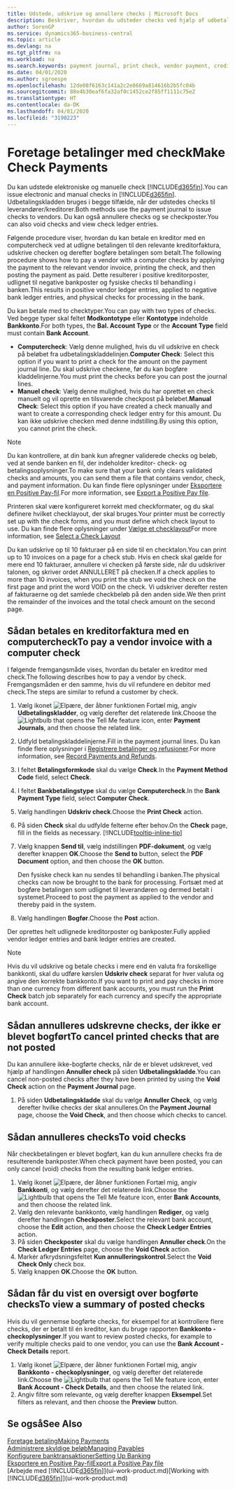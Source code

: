 ```yaml
---
title: Udstede, udskrive og annullere checks | Microsoft Docs
description: Beskriver, hvordan du udsteder checks ved hjælp af udbetalingskladden, udskriver checks og annullerer eller får vist checkposter i Business Central.
author: SorenGP
ms.service: dynamics365-business-central
ms.topic: article
ms.devlang: na
ms.tgt_pltfrm: na
ms.workload: na
ms.search.keywords: payment journal, print check, vendor payment, creditor, debt, balance due, AP
ms.date: 04/01/2020
ms.author: sgroespe
ms.openlocfilehash: 12de08f6163c141a2c2e8669a814616b2b5fc04b
ms.sourcegitcommit: 88e4b30eaf6fa32af0c1452ce2f85ff1111c75e2
ms.translationtype: HT
ms.contentlocale: da-DK
ms.lasthandoff: 04/01/2020
ms.locfileid: "3190223"
---
```

# <a name="make-check-payments"></a><span data-ttu-id="3d095-103">Foretage betalinger med check</span><span class="sxs-lookup"><span data-stu-id="3d095-103">Make Check Payments</span></span>
<span data-ttu-id="3d095-104">Du kan udstede elektroniske og manuelle check [!INCLUDE[d365fin](includes/d365fin_md.md)].</span><span class="sxs-lookup"><span data-stu-id="3d095-104">You can issue electronic and manual checks in [!INCLUDE[d365fin](includes/d365fin_md.md)].</span></span> <span data-ttu-id="3d095-105">Udbetalingskladden bruges i begge tilfælde, når der udstedes checks til leverandører/kreditorer.</span><span class="sxs-lookup"><span data-stu-id="3d095-105">Both methods use the payment journal to issue checks to vendors.</span></span> <span data-ttu-id="3d095-106">Du kan også annullere checks og se checkposter.</span><span class="sxs-lookup"><span data-stu-id="3d095-106">You can also void checks and view check ledger entries.</span></span>

<span data-ttu-id="3d095-107">Følgende procedure viser, hvordan du kan betale en kreditor med en computercheck ved at udligne betalingen til den relevante kreditorfaktura, udskrive checken og derefter bogføre betalingen som betalt.</span><span class="sxs-lookup"><span data-stu-id="3d095-107">The following procedure shows how to pay a vendor with a computer checks by applying the payment to the relevant vendor invoice, printing the check, and then posting the payment as paid.</span></span> <span data-ttu-id="3d095-108">Dette resulterer i positive kreditorposter, udlignet til negative bankposter og fysiske checks til behandling i banken.</span><span class="sxs-lookup"><span data-stu-id="3d095-108">This results in positive vendor ledger entries, applied to negative bank ledger entries, and physical checks for processing in the bank.</span></span>

<span data-ttu-id="3d095-109">Du kan betale med to checktyper.</span><span class="sxs-lookup"><span data-stu-id="3d095-109">You can pay with two types of checks.</span></span> <span data-ttu-id="3d095-110">Ved begge typer skal feltet **Modkontotype** eller **Kontotype** indeholde **Bankkonto**.</span><span class="sxs-lookup"><span data-stu-id="3d095-110">For both types, the **Bal. Account Type** or the **Account Type** field must contain **Bank Account**.</span></span>

- <span data-ttu-id="3d095-111">**Computercheck**: Vælg denne mulighed, hvis du vil udskrive en check på beløbet fra udbetalingskladdelinjen.</span><span class="sxs-lookup"><span data-stu-id="3d095-111">**Computer Check**: Select this option if you want to print a check for the amount on the payment journal line.</span></span> <span data-ttu-id="3d095-112">Du skal udskrive checkene, før du kan bogføre kladdelinjerne.</span><span class="sxs-lookup"><span data-stu-id="3d095-112">You must print the checks before you can post the journal lines.</span></span>
- <span data-ttu-id="3d095-113">**Manuel check**: Vælg denne mulighed, hvis du har oprettet en check manuelt og vil oprette en tilsvarende checkpost på beløbet.</span><span class="sxs-lookup"><span data-stu-id="3d095-113">**Manual Check**: Select this option if you have created a check manually and want to create a corresponding check ledger entry for this amount.</span></span> <span data-ttu-id="3d095-114">Du kan ikke udskrive checken med denne indstilling.</span><span class="sxs-lookup"><span data-stu-id="3d095-114">By using this option, you cannot print the check.</span></span>

> [!NOTE]  
> <span data-ttu-id="3d095-115">Du kan kontrollere, at din bank kun afregner validerede checks og beløb, ved at sende banken en fil, der indeholder kreditor- check- og betalingsoplysninger.</span><span class="sxs-lookup"><span data-stu-id="3d095-115">To make sure that your bank only clears validated checks and amounts, you can send them a file that contains vendor, check, and payment information.</span></span> <span data-ttu-id="3d095-116">Du kan finde flere oplysninger under [Eksportere en Positive Pay-fil](finance-how-positive-pay.md).</span><span class="sxs-lookup"><span data-stu-id="3d095-116">For more information, see [Export a Positive Pay file](finance-how-positive-pay.md).</span></span>

<span data-ttu-id="3d095-117">Printeren skal være konfigureret korrekt med checkformater, og du skal definere hvilket checklayout, der skal bruges.</span><span class="sxs-lookup"><span data-stu-id="3d095-117">Your printer must be correctly set up with the check forms, and you must define which check layout to use.</span></span> <span data-ttu-id="3d095-118">Du kan finde flere oplysninger under [Vælge et checklayout](finance-how-define-check-layouts.md)</span><span class="sxs-lookup"><span data-stu-id="3d095-118">For more information, see [Select a Check Layout](finance-how-define-check-layouts.md)</span></span>

<span data-ttu-id="3d095-119">Du kan udskrive op til 10 fakturaer på en side til en checktalon.</span><span class="sxs-lookup"><span data-stu-id="3d095-119">You can print up to 10 invoices on a page for a check stub.</span></span> <span data-ttu-id="3d095-120">Hvis en check skal gælde for mere end 10 fakturaer, annullere vi checken på første side, når du udskriver talonen, og skriver ordet ANNULLERET på checken.</span><span class="sxs-lookup"><span data-stu-id="3d095-120">If a check applies to more than 10 invoices, when you print the stub we void the check on the first page and print the word VOID on the check.</span></span> <span data-ttu-id="3d095-121">Vi udskriver derefter resten af fakturaerne og det samlede checkbeløb på den anden side.</span><span class="sxs-lookup"><span data-stu-id="3d095-121">We then print the remainder of the invoices and the total check amount on the second page.</span></span>

## <a name="to-pay-a-vendor-invoice-with-a-computer-check"></a><span data-ttu-id="3d095-122">Sådan betales en kreditorfaktura med en computercheck</span><span class="sxs-lookup"><span data-stu-id="3d095-122">To pay a vendor invoice with a computer check</span></span>
<span data-ttu-id="3d095-123">I følgende fremgangsmåde vises, hvordan du betaler en kreditor med check.</span><span class="sxs-lookup"><span data-stu-id="3d095-123">The following describes how to pay a vendor by check.</span></span> <span data-ttu-id="3d095-124">Fremgangsmåden er den samme, hvis du vil refundere en debitor med check.</span><span class="sxs-lookup"><span data-stu-id="3d095-124">The steps are similar to refund a customer by check.</span></span>

1. <span data-ttu-id="3d095-125">Vælg ikonet ![Elpære, der åbner funktionen Fortæl mig](media/ui-search/search_small.png "Fortæl mig, hvad du vil foretage dig"), angiv **Udbetalingskladder**, og vælg derefter det relaterede link.</span><span class="sxs-lookup"><span data-stu-id="3d095-125">Choose the ![Lightbulb that opens the Tell Me feature](media/ui-search/search_small.png "Tell me what you want to do") icon, enter **Payment Journals**, and then choose the related link.</span></span>
2. <span data-ttu-id="3d095-126">Udfyld betalingskladdelinjerne.</span><span class="sxs-lookup"><span data-stu-id="3d095-126">Fill in the payment journal lines.</span></span> <span data-ttu-id="3d095-127">Du kan finde flere oplysninger i [Registrere betalinger og refusioner](payables-how-post-payments-refunds.md).</span><span class="sxs-lookup"><span data-stu-id="3d095-127">For more information, see [Record Payments and Refunds](payables-how-post-payments-refunds.md).</span></span>
3. <span data-ttu-id="3d095-128">I feltet **Betalingsformkode** skal du vælge **Check**.</span><span class="sxs-lookup"><span data-stu-id="3d095-128">In the **Payment Method Code** field, select **Check**.</span></span>
4. <span data-ttu-id="3d095-129">I feltet **Bankbetalingstype** skal du vælge **Computercheck**.</span><span class="sxs-lookup"><span data-stu-id="3d095-129">In the **Bank Payment Type** field, select **Computer Check**.</span></span>
5. <span data-ttu-id="3d095-130">Vælg handlingen **Udskriv check**.</span><span class="sxs-lookup"><span data-stu-id="3d095-130">Choose the **Print Check** action.</span></span>
6. <span data-ttu-id="3d095-131">På siden **Check** skal du udfylde felterne efter behov.</span><span class="sxs-lookup"><span data-stu-id="3d095-131">On the **Check** page, fill in the fields as necessary.</span></span> [!INCLUDE[tooltip-inline-tip](includes/tooltip-inline-tip_md.md)]
7. <span data-ttu-id="3d095-132">Vælg knappen **Send til**, vælg indstillingen **PDF-dokument**, og vælg derefter knappen **OK**.</span><span class="sxs-lookup"><span data-stu-id="3d095-132">Choose the **Send to** button, select the **PDF Document** option, and then choose the **OK** button.</span></span>

    <span data-ttu-id="3d095-133">Den fysiske check kan nu sendes til behandling i banken.</span><span class="sxs-lookup"><span data-stu-id="3d095-133">The physical checks can now be brought to the bank for processing.</span></span> <span data-ttu-id="3d095-134">Fortsæt med at bogføre betalingen som udlignet til leverandøren og dermed betalt i systemet.</span><span class="sxs-lookup"><span data-stu-id="3d095-134">Proceed to post the payment as applied to the vendor and thereby paid in the system.</span></span>
8. <span data-ttu-id="3d095-135">Vælg handlingen **Bogfør**.</span><span class="sxs-lookup"><span data-stu-id="3d095-135">Choose the **Post** action.</span></span>

<span data-ttu-id="3d095-136">Der oprettes helt udlignede kreditorposter og bankposter.</span><span class="sxs-lookup"><span data-stu-id="3d095-136">Fully applied vendor ledger entries and bank ledger entries are created.</span></span>

> [!NOTE]  
> <span data-ttu-id="3d095-137">Hvis du vil udskrive og betale checks i mere end én valuta fra forskellige bankkonti, skal du udføre kørslen **Udskriv check** separat for hver valuta og angive den korrekte bankkonto.</span><span class="sxs-lookup"><span data-stu-id="3d095-137">If you want to print and pay checks in more than one currency from different bank accounts, you must run the **Print Check** batch job separately for each currency and specify the appropriate bank account.</span></span>

## <a name="to-cancel-printed-checks-that-are-not-posted"></a><span data-ttu-id="3d095-138">Sådan annulleres udskrevne checks, der ikke er blevet bogført</span><span class="sxs-lookup"><span data-stu-id="3d095-138">To cancel printed checks that are not posted</span></span>
<span data-ttu-id="3d095-139">Du kan annullere ikke-bogførte checks, når de er blevet udskrevet, ved hjælp af handlingen **Annuller check** på siden **Udbetalingskladde**.</span><span class="sxs-lookup"><span data-stu-id="3d095-139">You can cancel non-posted checks after they have been printed by using the **Void Check** action on the **Payment Journal** page.</span></span>

1. <span data-ttu-id="3d095-140">På siden **Udbetalingskladde** skal du vælge **Annuller Check**, og vælg derefter hvilke checks der skal annulleres.</span><span class="sxs-lookup"><span data-stu-id="3d095-140">On the **Payment Journal** page, choose the **Void Check**, and then choose which checks to cancel.</span></span>

## <a name="to-void-checks"></a><span data-ttu-id="3d095-141">Sådan annulleres checks</span><span class="sxs-lookup"><span data-stu-id="3d095-141">To void checks</span></span>
<span data-ttu-id="3d095-142">Når checkbetalingen er blevet bogført, kan du kun annullere checks fra de resulterende bankposter.</span><span class="sxs-lookup"><span data-stu-id="3d095-142">When check payment have been posted, you can only cancel (void) checks from the resulting bank ledger entries.</span></span>

1. <span data-ttu-id="3d095-143">Vælg ikonet ![Elpære, der åbner funktionen Fortæl mig](media/ui-search/search_small.png "Fortæl mig, hvad du vil foretage dig"), angiv **Bankkonti**, og vælg derefter det relaterede link.</span><span class="sxs-lookup"><span data-stu-id="3d095-143">Choose the ![Lightbulb that opens the Tell Me feature](media/ui-search/search_small.png "Tell me what you want to do") icon, enter **Bank Accounts**, and then choose the related link.</span></span>
2. <span data-ttu-id="3d095-144">Vælg den relevante bankkonto, vælg handlingen **Rediger**, og vælg derefter handlingen **Checkposter**.</span><span class="sxs-lookup"><span data-stu-id="3d095-144">Select the relevant bank account, choose the **Edit** action, and then choose the **Check Ledger Entries** action.</span></span>
3. <span data-ttu-id="3d095-145">På siden **Checkposter** skal du vælge handlingen **Annuller check**.</span><span class="sxs-lookup"><span data-stu-id="3d095-145">On the **Check Ledger Entries** page, choose the **Void Check** action.</span></span>
4. <span data-ttu-id="3d095-146">Markér afkrydsningsfeltet **Kun annulleringskontrol**.</span><span class="sxs-lookup"><span data-stu-id="3d095-146">Select the **Void Check Only** check box.</span></span>
5. <span data-ttu-id="3d095-147">Vælg knappen **OK**.</span><span class="sxs-lookup"><span data-stu-id="3d095-147">Choose the **OK** button.</span></span>

## <a name="to-view-a-summary-of-posted-checks"></a><span data-ttu-id="3d095-148">Sådan får du vist en oversigt over bogførte checks</span><span class="sxs-lookup"><span data-stu-id="3d095-148">To view a summary of posted checks</span></span>
<span data-ttu-id="3d095-149">Hvis du vil gennemse bogførte checks, for eksempel for at kontrollere flere checks, der er betalt til én kreditor, kan du bruge rapporten **Bankkonto - checkoplysninger**.</span><span class="sxs-lookup"><span data-stu-id="3d095-149">If you want to review posted checks, for example to verify multiple checks paid to one vendor, you can use the **Bank Account - Check Details** report.</span></span>
1. <span data-ttu-id="3d095-150">Vælg ikonet ![Elpære, der åbner funktionen Fortæl mig](media/ui-search/search_small.png "Fortæl mig, hvad du vil foretage dig"), angiv **Bankkonto - checkoplysninger**, og vælg derefter det relaterede link.</span><span class="sxs-lookup"><span data-stu-id="3d095-150">Choose the ![Lightbulb that opens the Tell Me feature](media/ui-search/search_small.png "Tell me what you want to do") icon, enter **Bank Account - Check Details**, and then choose the related link.</span></span>
2. <span data-ttu-id="3d095-151">Angiv filtre som relevante, og vælg derefter knappen **Eksempel**.</span><span class="sxs-lookup"><span data-stu-id="3d095-151">Set filters as relevant, and then choose the **Preview** button.</span></span>

## <a name="see-also"></a><span data-ttu-id="3d095-152">Se også</span><span class="sxs-lookup"><span data-stu-id="3d095-152">See Also</span></span>
[<span data-ttu-id="3d095-153">Foretage betaling</span><span class="sxs-lookup"><span data-stu-id="3d095-153">Making Payments</span></span>](payables-make-payments.md)  
[<span data-ttu-id="3d095-154">Administrere skyldige beløb</span><span class="sxs-lookup"><span data-stu-id="3d095-154">Managing Payables</span></span>](payables-manage-payables.md)  
[<span data-ttu-id="3d095-155">Konfigurere banktransaktioner</span><span class="sxs-lookup"><span data-stu-id="3d095-155">Setting Up Banking</span></span>](bank-setup-banking.md)  
[<span data-ttu-id="3d095-156">Eksportere en Positive Pay-fil</span><span class="sxs-lookup"><span data-stu-id="3d095-156">Export a Positive Pay file</span></span>](finance-how-positive-pay.md)  
<span data-ttu-id="3d095-157">[Arbejde med [!INCLUDE[d365fin](includes/d365fin_md.md)]](ui-work-product.md)</span><span class="sxs-lookup"><span data-stu-id="3d095-157">[Working with [!INCLUDE[d365fin](includes/d365fin_md.md)]](ui-work-product.md)</span></span>  
